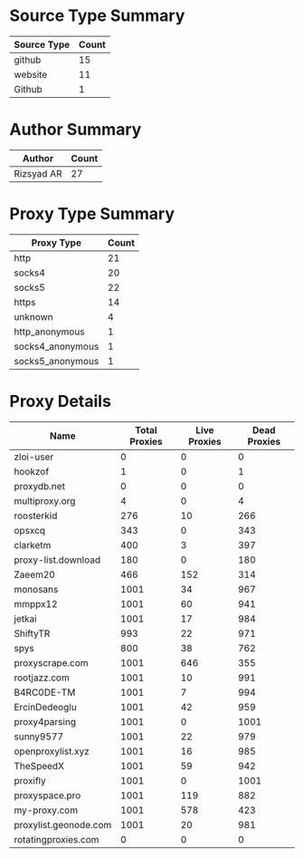 # Source Type Summary

| Source Type | Count |
|-------------|-------|
| github | 15 |
| website | 11 |
| Github | 1 |


# Author Summary

| Author | Count |
|--------|-------|
| Rizsyad AR | 27 |


# Proxy Type Summary

| Proxy Type | Count |
|------------|-------|
| http | 21 |
| socks4 | 20 |
| socks5 | 22 |
| https | 14 |
| unknown | 4 |
| http_anonymous | 1 |
| socks4_anonymous | 1 |
| socks5_anonymous | 1 |


# Proxy Details

| Name | Total Proxies | Live Proxies | Dead Proxies |
|------|---------------|--------------|---------------|
| zloi-user | 0 | 0 | 0 |
| hookzof | 1 | 0 | 1 |
| proxydb.net | 0 | 0 | 0 |
| multiproxy.org | 4 | 0 | 4 |
| roosterkid | 276 | 10 | 266 |
| opsxcq | 343 | 0 | 343 |
| clarketm | 400 | 3 | 397 |
| proxy-list.download | 180 | 0 | 180 |
| Zaeem20 | 466 | 152 | 314 |
| monosans | 1001 | 34 | 967 |
| mmppx12 | 1001 | 60 | 941 |
| jetkai | 1001 | 17 | 984 |
| ShiftyTR | 993 | 22 | 971 |
| spys | 800 | 38 | 762 |
| proxyscrape.com | 1001 | 646 | 355 |
| rootjazz.com | 1001 | 10 | 991 |
| B4RC0DE-TM | 1001 | 7 | 994 |
| ErcinDedeoglu | 1001 | 42 | 959 |
| proxy4parsing | 1001 | 0 | 1001 |
| sunny9577 | 1001 | 22 | 979 |
| openproxylist.xyz | 1001 | 16 | 985 |
| TheSpeedX | 1001 | 59 | 942 |
| proxifly | 1001 | 0 | 1001 |
| proxyspace.pro | 1001 | 119 | 882 |
| my-proxy.com | 1001 | 578 | 423 |
| proxylist.geonode.com | 1001 | 20 | 981 |
| rotatingproxies.com | 0 | 0 | 0 |
